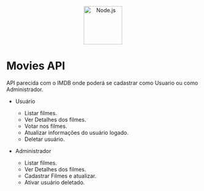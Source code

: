 <!--lint disable no-literal-urls-->
<p align="center">
  <a href="https://nodejs.org/">
    <img
      alt="Node.js"
      src="https://nodejs.org/static/images/logo-light.svg"
      width="100"
    />
  </a>
</p>

# Movies API

API parecida com o IMDB onde poderá se cadastrar como Usuario ou como Administrador.
    
   - Usuário 
      * Listar filmes.
      * Ver Detalhes dos filmes.
      * Votar nos filmes.
      * Atualizar informações do usuário logado.
      * Deletar usuário.
    
   - Administrador
      * Listar filmes.
      * Ver Detalhes dos filmes.
      * Cadastrar Filmes e atualizar.
      * Ativar usuário deletado.
